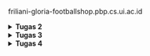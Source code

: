 friliani-gloria-footballshop.pbp.cs.ui.ac.id

<details>
<Summary><b>Tugas 2</b></Summary>
1. implementasi
- Saya memulai dengan membuat project Django baru. Diawali dengan
mengaktifkan environment, kemudian menjalankan django-admin startproject football_shop .
- Kemudian saya membuat aplikasi baru bernama main. Di dalam folder main juga berisi file-file inti seperti models.py, views.py, sub-folder templates, dan lainnya.
- kemudian saya tambahkan main ke INSTALLED-APPS pada settings.py
- selanjutnya saya membuat model Product dan menambahkan atribut wajib (name, price, description, thumbnail, category, is_featured), dengan tipe yang sudah ditentukan juga, pada models.py.
- kemudian saya membuat fungsi pada views.py yang akan dikembalikan ke template html. saya juga menambahkan template html untuk menampilkan data dari view ke browser.
- selanjutnya saya membuat sebuah routing pada urls.py.
- kemudian saya melakukan migrasi database.
- terakhir, saya melakukan deployment ke PWS.

2. ![Django MVT Architecture](images/image-1.png)
alur:

- client mengakses URL
- request masuk ke urls.py project
- Django mencari pola URLnya, kemudian mengarahkan ke fungsi di views.py pada aplikasi.
- fungsi di views.py bisa mengambil atau mengolah data dari models.py
- data dikirim ke template HTML untuk ditampilkan ke user
- django mengembalikan HTTP Response ke browser client

3. peran settings.py
settings.py menyimpan konfigurasi global project, seperti daftar aplikasi, database yang dipakai, templates, dan lainnya. settings.py berisi pengaturan dasar project.

4. cara kerja migrasi database
saat kita ubah models.py, django belum langsung mengubah database.
python manage.py makemigrations -> membuat file migrasi
python manage.py migrate -> mengeksekusi file miggrasi ke database
migrasi membuat perubahan database terkontrol.

5. mengapa Django?
karena framework django memiliki banyak fitur bawaan yang sangat berguna, memiliki struktur yang jelas, dan menerapkan standar pengembangan yang rapi, mengajarkan pola pikir clean code apalagi untuk pemula. django juga sudah sangat populer dan memiliki dokumentasi yang cukup lengkap, jadi mudah dipelajari.

6. feedback untuk asdos tutorial 1
so far, saya belum ada feedback apapun untuk asisten dosen karena saya juga belum mengalami banyak masalah dalam pengerjaan tutorial.

</details>

<details>
<Summary><b>Tugas 3</b></Summary>

1. Data delivery dibutuhkan agar bisa ada pertukaran data antar sistem
2. JSON lebih baik dan lebih populer karena formatntya lebih ringkas dan mudah dibaca, juga lebih ringan.
3. is_valid() digunakan untuk validasi data yang dimasukkan user ke dalam form. tanpa itu, aplikasi bisa menerima input yang salah atau mungkin berbahaya.
4. jika tidak ada csrf_token, penyerang bisa membuat form palsu di situs lain yang secara diam-diam mengirim permintaan ke aplikasi kita. dengan csrf_token, Django bisa memastikan request memang berasal dari form milik aplikasi kita, bukan dari pihak luar.
5. saya mengimplementasikan dimulai dari menambahkan fungsi-fungsi views baru, kemudian membuat routing untuk URL untuk masing-masing views, membuat fitur add product, dimana saya membuat tombol add product yang membawa kita ke halaman form, kemudian membuat fitur untuk melihat detail product.
6. tidak ada feedback.

![Postman - XML](images/postman-xml.png)
![Postman - JSON](images/postman-json.png)
![Postman - XML by id](images/postman-xml-by-id.png)
![Postman - JSON by id](images/postman-json-by-id.png)

</details>

<details>
<Summary><b>Tugas 4</b></Summary>

1. 
Django AuthenticationForm adalah form bawaan DJango yang digunakan untuk fitur login. Form ini otomatis menyediakan field username dan password, juga melakukan validasi. Kelebihan dari AuthenticationForm yaitu sudah terintegrasi dengan sistem autentikasi Django, validasi login sudah built-in, mendukung hashing password jadi aman, mudah digunakan karena cukup dipanggil tanpa harus menulis form dari awal. Di sisi lain, AuthenticationForm memiliki kekurangan yaitu kurang fleksibel jika butuh field tambahan (ex. OAuth seperti login dengan email atau OTP), styling terbatas (perlu dikustomisasi agar sesuai UI/UX), dan hanya cocok untuk skenario standar,tidak bisa untuk kebutuhan autentikasi kompleks.

2. 
Autentikasi: verifikasi identitas user. Diimplementasikan melalui django.contrib.auth, misal AuthenticationForm, login(), logout(), dan model User

Otorisasi: pemberian akses setelah user terautentikasi. Diimplementasikan dengan melalui permission system dan decorator (ex: @login_required)

3. 
- Session
    Kelebihan   :   data disimpan di server (lebih aman), bisa menyimpan data kompleks, tidak ter expose langsung ke client.
    Kekurangan  :   server jadi membutuhkan tempat penyimpanan tambahan dan membutuhkan mekanisme cookies untuk menyimpan session ID.
- Cookies
    Kelebihan   :   disimpan di client (tidak membebani server), lebih mudah untuk menyimpan preferensi user
    Kekurangan  :   rentan terhadap manipulasi jika tidak dienkripsi, ukurannya terbatas, tidak cocok untuk data sensitif
    
4. penggunaan cookies memiliki potensi yang beresiko, seperti bisa dicuri lewat serangan XSS, bisa di-sniffing jika tidak menggunakan HTTPS, dan bisa dimodifikasi user. Django mengatasinya dengan beberapa cara salah satunya dengan menggunakan CSRF token.

5. tahapan:
- register
    > menggunakan UserCreationForm untuk form pendaftaran
    > menambahkan register() di views.py -> render form & buat akun baru
    > menambahkan register.html untuk tampilan form
    > membuat url path untuk register

- login
    > menggunakan AuthenticationForm dan fungsi authenticate serta login
    > menambahkan login_user() di views.py
    > menambahkan login.html
    > membuat url path untuk login

- logout
    > menambahkan logout_user() di views.py
    > menambahkan button logout di main.html
    > membuat url path untuk logout

- restriksi akses
    > menggunakan @login_required(login_url='/login') di show_main dan add_product agar halaman hanya bisa diakses user yang sudah login

- cookies untuk last_login  
    > menyimpan timestamp login di cookie last_login
    > menampilkannya di main.html
    > cookies dihapus saat logout

- hubungkan model Product dengan User
    > menambahkan field user
    > set user saat add_product
    > membuat filter berdasarkan user
    > menambahkan tombol filter di main.html
    > menampilkan author di product_detail.html

</details>